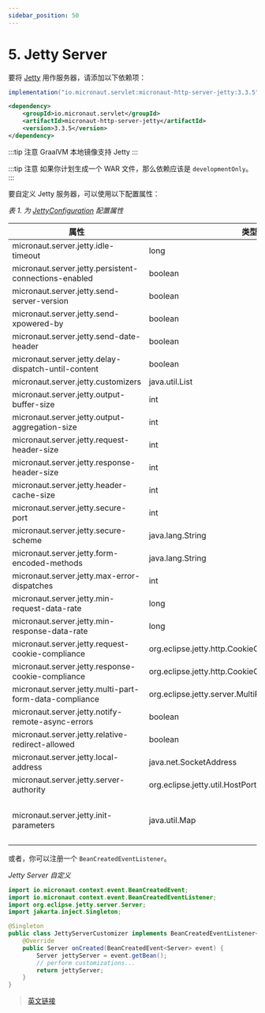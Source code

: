 ```yaml
---
sidebar_position: 50
---
```


# 5. Jetty Server

要将 [Jetty](https://www.eclipse.org/jetty/) 用作服务器，请添加以下依赖项：

<Tabs>

  <TabItem value="Gradle" label="Gradle">

```groovy
implementation("io.micronaut.servlet:micronaut-http-server-jetty:3.3.5")
```

  </TabItem>
  <TabItem value="Maven" label="Maven">

```xml
<dependency>
    <groupId>io.micronaut.servlet</groupId>
    <artifactId>micronaut-http-server-jetty</artifactId>
    <version>3.3.5</version>
</dependency>
```

  </TabItem>
</Tabs>

:::tip 注意
GraalVM 本地镜像支持 Jetty
:::

:::tip 注意
如果你计划生成一个 WAR 文件，那么依赖应该是 `developmentOnly`。
:::

要自定义 Jetty 服务器，可以使用以下配置属性：

*表 1. 为 [JettyConfiguration](https://micronaut-projects.github.io/micronaut-servlet/3.3.5/api/io/micronaut/servlet/jetty/JettyConfiguration.html) 配置属性*

|属性|类型|描述|
|--|--|--|
|micronaut.server.jetty.idle-timeout|long||
|micronaut.server.jetty.persistent-connections-enabled|boolean||
|micronaut.server.jetty.send-server-version|boolean||
|micronaut.server.jetty.send-xpowered-by|boolean||
|micronaut.server.jetty.send-date-header|boolean||
|micronaut.server.jetty.delay-dispatch-until-content|boolean||
|micronaut.server.jetty.customizers|java.util.List||
|micronaut.server.jetty.output-buffer-size|int||
|micronaut.server.jetty.output-aggregation-size|int||
|micronaut.server.jetty.request-header-size|int||
|micronaut.server.jetty.response-header-size|int||
|micronaut.server.jetty.header-cache-size|int||
|micronaut.server.jetty.secure-port|int||
|micronaut.server.jetty.secure-scheme|java.lang.String||
|micronaut.server.jetty.form-encoded-methods|java.lang.String||
|micronaut.server.jetty.max-error-dispatches|int||
|micronaut.server.jetty.min-request-data-rate|long||
|micronaut.server.jetty.min-response-data-rate|long||
|micronaut.server.jetty.request-cookie-compliance|org.eclipse.jetty.http.CookieCompliance||
|micronaut.server.jetty.response-cookie-compliance|org.eclipse.jetty.http.CookieCompliance||
|micronaut.server.jetty.multi-part-form-data-compliance|org.eclipse.jetty.server.MultiPartFormDataCompliance||
|micronaut.server.jetty.notify-remote-async-errors|boolean|
|micronaut.server.jetty.relative-redirect-allowed|boolean||
|micronaut.server.jetty.local-address|java.net.SocketAddress||
|micronaut.server.jetty.server-authority|org.eclipse.jetty.util.HostPort||
|micronaut.server.jetty.init-parameters|java.util.Map|设置 servlet 初始化参数。|

或者，你可以注册一个 `BeanCreatedEventListener`。

*Jetty Server 自定义*

```java
import io.micronaut.context.event.BeanCreatedEvent;
import io.micronaut.context.event.BeanCreatedEventListener;
import org.eclipse.jetty.server.Server;
import jakarta.inject.Singleton;

@Singleton
public class JettyServerCustomizer implements BeanCreatedEventListener<Server> {
    @Override
    public Server onCreated(BeanCreatedEvent<Server> event) {
        Server jettyServer = event.getBean();
        // perform customizations...
        return jettyServer;
    }
}
```

> [英文链接](https://micronaut-projects.github.io/micronaut-servlet/3.3.5/guide/index.html#jetty)
